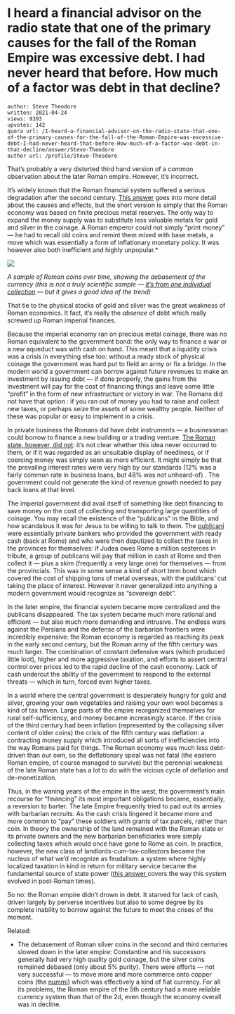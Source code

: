 # I heard a financial advisor on the radio state that one of the primary causes for the fall of the Roman Empire was excessive debt. I had never heard that before. How much of a factor was debt in that decline?

	author: Steve Theodore
	written: 2021-04-24
	views: 9393
	upvotes: 142
	quora url: /I-heard-a-financial-advisor-on-the-radio-state-that-one-of-the-primary-causes-for-the-fall-of-the-Roman-Empire-was-excessive-debt-I-had-never-heard-that-before-How-much-of-a-factor-was-debt-in-that-decline/answer/Steve-Theodore
	author url: /profile/Steve-Theodore


That’s probably a very distorted third hand version of a common observation about the later Roman empire. However, it’s incorrect.

It’s widely known that the Roman financial system suffered a serious degradation after the second century. [This answer](https://www.quora.com/Why-did-the-Roman-coins-decrease-in-value-during-the-A-D-200s/answer/Steve-Theodore) goes into more detail about the causes and effects, but the short version is simply that the Roman economy was based on finite precious metal reserves. The only way to expand the money supply was to substitute less valuable metals for gold and silver in the coinage. A Roman emperor could not simply “print money” — he had to recall old coins and remint them mixed with base metals, a move which was essentially a form of inflationary monetary policy. It was however also both inefficient and highly unpopular.*

![](https://qph.fs.quoracdn.net/main-qimg-5fcf86aef5353379d0c52eabdd42ac8a)

_A sample of Roman coins over time, showing the debasement of the currency (this is not a truly scientific sample —_ _[it’s from one individual collection](https://www.reddit.com/r/ancientrome/comments/jv5sa8/roman_debasement_of_silver_a_graph_i_made_from/)_ _— but it gives a good idea of the trend)_ 

That tie to the physical stocks of gold and silver was the great weakness of Roman economics. It fact, it’s really the _absence_  of debt which really screwed up Roman imperial finances.

Because the imperial economy ran on precious metal coinage, there was no Roman equivalent to the government bond: the only way to finance a war or a new aqueduct was with cash on hand. This meant that a liquidity crisis was a crisis in everything else too: without a ready stock of physical coinage the government was hard put to field an army or fix a bridge. In the modern world a government can borrow against future revenues to make an investment by issuing debt — if done properly, the gains from the investment will pay for the cost of financing things and leave some little “profit” in the form of new infrastructure or victory in war. The Romans did not have that option : if you ran out of money you had to raise and collect new taxes, or perhaps seize the assets of some wealthy people. Neither of these was popular or easy to implement in a crisis.

In private business the Romans did have debt instruments — a businessman could borrow to finance a new building or a trading venture. [The Roman state, however, did not](https://www.quora.com/How-much-debt-did-the-Roman-Empire-have/answer/Steve-Theodore): it’s not clear whether this idea never occurred to them, or if it was regarded as an unsuitable display of neediness, or if coercing money was simply seen as more efficient. It might simply be that the prevailing interest rates were very high by our standards (12% was a fairly common rate in business loans, but 48% was not unheard-of) . The government could not generate the kind of revenue growth needed to pay back loans at that level.

The imperial government did avail itself of something like debt financing to save money on the cost of collecting and transporting large quantities of coinage. You may recall the existence of the “publicans” in the Bible, and how scandalous it was for Jesus to be willing to talk to them. The [publicani](https://en.wikipedia.org/wiki/Publican) were essentially private bankers who provided the government with ready cash (back at Rome) and who were then deputized to collect the taxes in the provinces for themselves: if Judea owes Rome a million sesterces in tribute, a group of publicans will pay that million in cash at Rome and then collect it — plus a skim (frequently a very large one) for themselves — from the provincials. This was in some sense a kind of short term bond which covered the cost of shipping tons of metal overseas, with the publicans’ cut taking the place of interest. However it never generalized into anything a modern government would recognize as “sovereign debt”.

In the later empire, the financial system became more centralized and the publicans disappeared. The tax system became much more rational and efficient — but also much more demanding and intrusive. The endless wars against the Persians and the defense of the barbarian frontiers were incredibly expensive: the Roman economy is regarded as reaching its peak in the early second century, but the Roman army of the fifth century was much larger. The combination of constant defensive wars (which produced little loot), higher and more aggressive taxation, and efforts to assert central control over prices led to the rapid decline of the cash economy. Lack of cash undercut the ability of the government to respond to the external threats — which in turn, forced even higher taxes.

In a world where the central government is desperately hungry for gold and silver, growing your own vegetables and raising your own wool becomes a kind of tax haven. Large parts of the empire reorganized themselves for rural self-sufficiency, and money became increasingly scarce. If the crisis of the third century had been inflation (represented by the collapsing silver content of older coins) the crisis of the fifth century was deflation: a contracting money supply which introduced all sorts of inefficiencies into the way Romans paid for things. The Roman economy was much less debt-driven than our own, so the deflationary spiral was not fatal (the eastern Roman empire, of course managed to survive) but the perennial weakness of the late Roman state has a lot to do with the vicious cycle of deflation and de-monetization.

Thus, in the waning years of the empire in the west, the government’s main recourse for “financing” its most important obligations became, essentially, a reversion to barter. The late Empire frequently tried to pad out its armies with barbarian recruits. As the cash crisis lingered it became more and more common to “pay” these soldiers with grants of tax parcels, rather than coin. In theory the ownership of the land remained with the Roman state or its private owners and the new barbarian beneficiaries were simply collecting taxes which would once have gone to Rome as coin. In practice, however, the new class of landlords-cum-tax-collectors became the nucleus of what we’d recognize as feudalism: a system where highly localized taxation in kind in return for military service became the fundamental source of state power ([this answer ](https://www.quora.com/Is-this-how-feudalism-worked/answer/Steve-Theodore)covers the way this system evolved in post-Roman times).

So no: the Roman empire didn’t drown in debt. It starved for lack of cash, driven largely by perverse incentives but also to some degree by its complete inability to borrow against the future to meet the crises of the moment.

Related:







* The debasement of Roman silver coins in the second and third centuries slowed down in the later empire: Constantine and his successors generally had very high quality gold coinage, but the silver coins remained debased (only about 5% purity). There were efforts — not very successful — to move more and more commerce onto copper coins (the [nummi](https://en.wikipedia.org/wiki/Nummus)) which was effectively a kind of fiat currency. For all its problems, the Roman empire of the 5th century had a more reliable currency system than that of the 2d, even though the economy overall was in decline.

